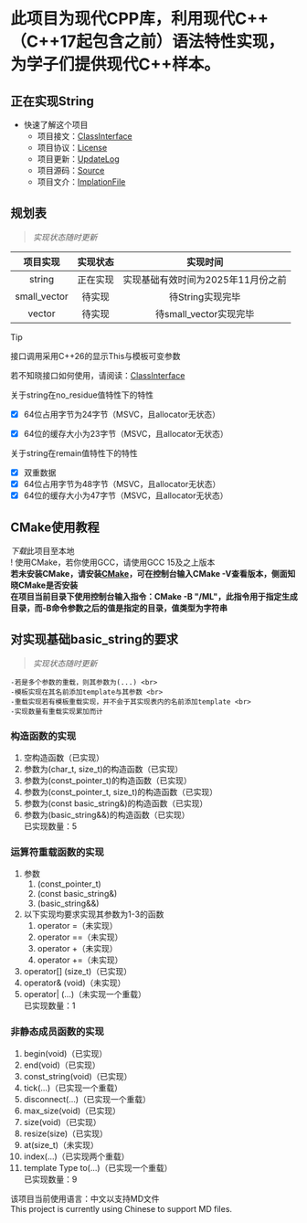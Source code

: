 # 此项目为现代CPP库，利用现代C++（C++17起包含之前）语法特性实现，为学子们提供现代C++样本。

## 正在实现String

* 快速了解这个项目
    - 项目接文：[ClassInterface]
    - 项目协议：[License]
    - 项目更新：[UpdateLog]
    - 项目源码：[Source]
    - 项目文介：[ImplationFile]

## 规划表
> *实现状态随时更新*

| 项目实现 | 实现状态 | 实现时间 |
| :---: | :---: | :---: |
| string | 正在实现 | 实现基础有效时间为2025年11月份之前 |
| small_vector | 待实现 | 待String实现完毕 |
| vector | 待实现 | 待small_vector实现完毕 |

> [!TIP]
> 接口调用采用C++26的显示This与模板可变参数
>
> 若不知晓接口如何使用，请阅读：[ClassInterface]

<dl>
    <dt>关于string在no_residue值特性下的特性</dt>
</dl>

- [x] 64位占用字节为24字节（MSVC，且allocator无状态）
- [x] 64位的缓存大小为23字节（MSVC，且allocator无状态）


<dl>
    <dt>关于string在remain值特性下的特性</dt>
</dl>

- [x] 双重数据
- [x] 64位占用字节为48字节（MSVC，且allocator无状态）
- [x] 64位的缓存大小为47字节（MSVC，且allocator无状态）

## CMake使用教程
*下载*此项目至本地 <br>
! 使用CMake，若你使用GCC，请使用GCC 15及之上版本 <br>
**若未安装CMake，请安装[CMake](https://cmake.org/)，可在控制台输入CMake -V查看版本，侧面知晓CMake是否安装** <br>
**在项目当前目录下使用控制台输入指令：CMake -B "/ML"，此指令用于指定生成目录，而-B命令参数之后的值是指定的目录，值类型为字符串** <br>

## 对实现基础basic_string的要求
> *实现状态随时更新*

    -若是多个参数的重载，则其参数为(...) <br>
    -模板实现在其名前添加template与其参数 <br>
    -重载实现若有模板重载实现，并不会于其实现表内的名前添加template <br>
    -实现数量有重载实现累加而计

### 构造函数的实现
1. 空构造函数（已实现）
2. 参数为(char_t, size_t)的构造函数（已实现）
3. 参数为(const_pointer_t)的构造函数（已实现）
4. 参数为(const_pointer_t, size_t)的构造函数（已实现）
5. 参数为(const basic_string&)的构造函数（已实现）
6. 参数为(basic_string&&)的构造函数（已实现）<br>
    已实现数量：5

### 运算符重载函数的实现
1. 参数
    1. (const_pointer_t)
    2. (const basic_string&)
    3. (basic_string&&)
2. 以下实现均要求实现其参数为1-3的函数
    1. operator =（未实现）
    2. operator ==（未实现）
    3. operator +（未实现）
    4. operator +=（未实现）
3. operator[] (size_t)（已实现）
4. operator& (void)（未实现）
5. operator| (...)（未实现一个重载）<br>
    已实现数量：1

### 非静态成员函数的实现
 1. begin(void)（已实现）
 2. end(void)（已实现）
 3. const_string(void)（已实现）
 4. tick(...)（已实现一个重载）
 5. disconnect(...)（已实现一个重载）
 6. max_size(void)（已实现）
 7. size(void)（已实现）
 8. resize(size)（已实现）
 9. at(size_t)（未实现）
10. index(...)（已实现两个重载）
11. template<class Type> Type to(...)（已实现一个重载）<br>
    已实现数量：9

该项目当前使用语言：中文以支持MD文件 <br>
This project is currently using Chinese to support MD files.

[ClassInterface]: https://github.com/RockingHeart/Modern-Librarys/blob/main/Describes/ClassInterface.md
[License]: https://github.com/RockingHeart/Modern-Librarys/blob/main/Describes/License.md
[UpdateLog]: https://github.com/RockingHeart/Modern-Librarys/blob/main/Describes/UpdateLog.md
[Source]: https://github.com/RockingHeart/Modern-Librarys/tree/main/ModernLibrary/Src
[ImplationFile]: https://github.com/RockingHeart/Modern-Librarys/blob/main/Describes/ImplationFile.md